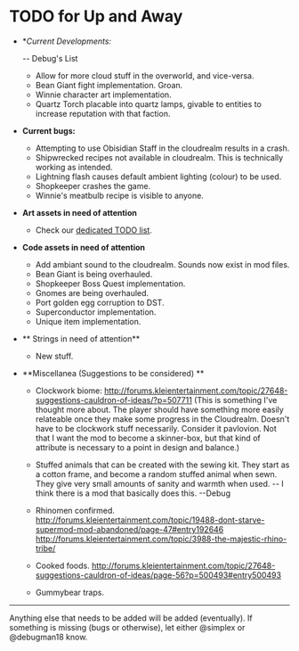 # TODO for Up and Away

+ **Current Developments:*

	-- Debug's List

	+ Allow for more cloud stuff in the overworld, and vice-versa.
	+ Bean Giant fight implementation. Groan.
	+ Winnie character art implementation.
	+ Quartz Torch placable into quartz lamps, givable to entities to increase reputation with that faction.

+ **Current bugs:**

    + Attempting to use Obisidian Staff in the cloudrealm results in a crash.
    + Shipwrecked recipes not available in cloudrealm. This is technically working as intended.
    + Lightning flash causes default ambient lighting (colour) to be used.
    + Shopkeeper crashes the game.
	+ Winnie's meatbulb recipe is visible to anyone.

+ **Art assets in need of attention**

	+ Check our [dedicated TODO list](TODO_ART.md).

+ **Code assets in need of attention**

	+ Add ambiant sound to the cloudrealm. Sounds now exist in mod files.
	+ Bean Giant is being overhauled.
	+ Shopkeeper Boss Quest implementation.
	+ Gnomes are being overhauled.
	+ Port golden egg corruption to DST.
	+ Superconductor implementation.
	+ Unique item implementation.

+ ** Strings in need of attention**

	+ New stuff.

+ **Miscellanea (Suggestions to be considered) **

	+ Clockwork biome: http://forums.kleientertainment.com/topic/27648-suggestions-cauldron-of-ideas/?p=507711 (This is something I've thought more about. The player should have something more easily relateable once they make some progress in the Cloudrealm. Doesn't have to be clockwork stuff necessarily. Consider it pavlovion. Not that I want the mod to become a skinner-box, but that kind of attribute is necessary to a point in design and balance.)

	+ Stuffed animals that can be created with the sewing kit. They start as a cotton frame, and become a random stuffed animal when sewn. They give very small amounts of sanity and warmth when used. -- I think there is a mod that basically does this. --Debug

	+ Rhinomen confirmed. http://forums.kleientertainment.com/topic/19488-dont-starve-supermod-mod-abandoned/page-47#entry192646
	http://forums.kleientertainment.com/topic/3988-the-majestic-rhino-tribe/

	+ Cooked foods. http://forums.kleientertainment.com/topic/27648-suggestions-cauldron-of-ideas/page-56?p=500493#entry500493

	+ Gummybear traps.

******

Anything else that needs to be added will be added (eventually). 
If something is missing (bugs or otherwise), let either @simplex or @debugman18 know.

<!--
vim: ft=markdown nofoldenable
-->
